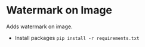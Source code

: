 # Watermark on Image

Adds watermark on image.

- Install packages `pip install -r requirements.txt`